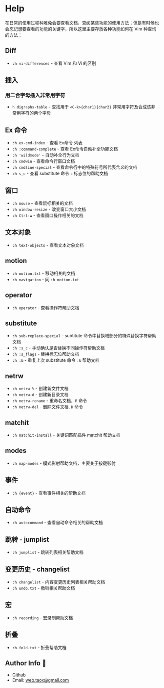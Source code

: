 # Help

在日常的使用过程种难免会要查看文档，查阅某些功能的使用方法；但是有时候也会忘记想要查看的功能的关键字，所以这里主要存放各种功能如何在 Vim 种查询的方法：

## Diff

* `:h vi-differences` - 查看 Vim 和 Vi 的区别

## 插入

### 用二合字母插入非常用字符

* `h digraphs-table` - 查找用于 `<C-k>{char1}{char2}` 非常用字符及合成该非常用字符的两个字母

## Ex 命令

* `:h ex-cmd-index` - 查看 Ex命令 列表
* `:h :command-complete` - 查看 Ex命令自动补全功能文档
* `:h 'wildmode'` - 自动补全行为文档
* `:h cmdwin` - 查看命令行窗口文档
* `:h cmdline-special` - 查看命令行中的特殊符号所代表含义的文档
* `:h s_c` - 查看 substitute 命令 `c` 标志位的帮助文档

## 窗口

* `:h mouse` - 查看鼠标相关的文档
* `:h window-resize` - 改变窗口大小文档
* `:h Ctrl-w` - 查看窗口操作相关的文档

## 文本对象

* `:h text-objects` - 查看文本对象文档

## motion

* `:h motion.txt` - 移动相关的文档
* `:h navigation` - 同 `:h motion.txt`

## operator

* `:h operator` - 查看操作符帮助文档

## substitute

* `:h sub-replace-special` - subtitute 命令中替换域部分的特殊替换字符帮助文档
* `:h :s_c` - 手动确认是否替换不同操作符帮助文档
* `:h :s_flags` - 替换标志位帮助文档
* `:h :&` - 重复上次 substitute 命令 `:&` 帮助文档

## netrw

* `:h netrw-%` - 创建新文件文档
* `:h netrw-d` - 创建新目录文档
* `:h netrw-rename` - 重命名文档，`R` 命令
* `:h netrw-del` - 删除文件文档, `D` 命令

## matchit

* `:h matchit-install` - 关键词匹配插件 matchit 帮助文档

## modes

* `:h map-modes` - 模式影射帮助文档，主要关于按键影射

## 事件

* `:h {event}` - 查看事件相关的帮助文档

## 自动命令

* `:h autocommand` - 查看自动命令相关的帮助文档

## 跳转 - jumplist

* `:h jumplist` - 跳转列表相关帮助文档

## 变更历史 - changelist

* `:h changelist` - 内容变更历史列表相关帮助文档
* `:h undo.txt` - 撤销相关帮助文档

## 宏

* `:h recording` - 宏录制帮助文档

## 折叠

* `:h fold.txt` - 折叠帮助文档

## Author Info 🐋

* [Github](https://github.com/Tao-Quixote)
* Email: <web.taox@gmail.com>
